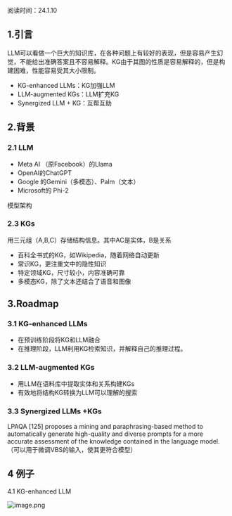 ---
---


阅读时间：24.1.10

## 1.引言
LLM可以看做一个巨大的知识库，在各种问题上有较好的表现，但是容易产生幻觉，不能给出准确答案且不容易解释。KG由于其图的性质是容易解释的，但是构建困难，性能容易受其大小限制。
+ KG-enhanced LLMs：KG加强LLM
+ LLM-augmented KGs：LLM扩充KG
+ Synergized LLM + KG：互帮互助

## 2.背景
### 2.1 LLM
+ Meta AI （原Facebook）的Llama
+ OpenAI的ChatGPT 
+ Google 的Gemini（多模态）、Palm（文本） 
+ Microsoft的  Phi-2

模型架构

### 2.3 KGs
用三元组（A,B,C）存储结构信息。其中AC是实体，B是关系
+ 百科全书式的KG，如Wikipedia，随着网络自动更新
+ 常识KG，更注重文中的隐性知识
+ 特定领域KG，尺寸较小，内容准确可靠
+ 多模态KG，除了文本还结合了语音和图像

## 3.Roadmap
### 3.1 KG-enhanced LLMs
+ 在预训练阶段将KG和LLM融合
+ 在推理阶段，LLM利用KG检索知识，并解释自己的推理过程。
### 3.2 LLM-augmented KGs
+ 用LLM在语料库中提取实体和关系构建KGs
+ 有效地将结构KG转换为LLM可以理解的搜索
### 3.3 Synergized LLMs +KGs

LPAQA [125] proposes a mining and paraphrasing-based
method to automatically generate high-quality and diverse
prompts for a more accurate assessment of the knowledge
contained in the language model.  （可以用于微调VBS的输入，使其更符合模型）

## 4 例子

4.1 KG-enhanced LLM 

![image.png](https://cdn.jsdelivr.net/gh/Thomas333333/MyPostImage/Images/20240114171845.png)
